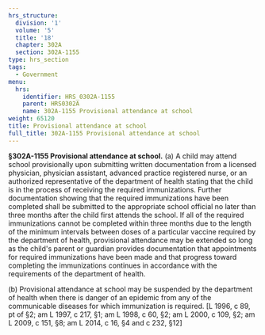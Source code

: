 ```yaml
---
hrs_structure:
  division: '1'
  volume: '5'
  title: '18'
  chapter: 302A
  section: 302A-1155
type: hrs_section
tags:
  - Government
menu:
  hrs:
    identifier: HRS_0302A-1155
    parent: HRS0302A
    name: 302A-1155 Provisional attendance at school
weight: 65120
title: Provisional attendance at school
full_title: 302A-1155 Provisional attendance at school
---
```

**§302A-1155 Provisional attendance at school.** (a) A child may attend school provisionally upon submitting written documentation from a licensed physician, physician assistant, advanced practice registered nurse, or an authorized representative of the department of health stating that the child is in the process of receiving the required immunizations. Further documentation showing that the required immunizations have been completed shall be submitted to the appropriate school official no later than three months after the child first attends the school. If all of the required immunizations cannot be completed within three months due to the length of the minimum intervals between doses of a particular vaccine required by the department of health, provisional attendance may be extended so long as the child's parent or guardian provides documentation that appointments for required immunizations have been made and that progress toward completing the immunizations continues in accordance with the requirements of the department of health.

(b) Provisional attendance at school may be suspended by the department of health when there is danger of an epidemic from any of the communicable diseases for which immunization is required. [L 1996, c 89, pt of §2; am L 1997, c 217, §1; am L 1998, c 60, §2; am L 2000, c 109, §2; am L 2009, c 151, §8; am L 2014, c 16, §4 and c 232, §12]